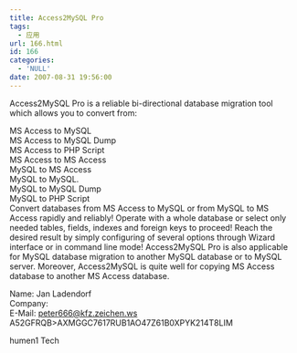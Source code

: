```yaml
---
title: Access2MySQL Pro
tags:
  - 应用
url: 166.html
id: 166
categories:
  - 'NULL'
date: 2007-08-31 19:56:00
---
```


Access2MySQL Pro is a reliable bi-directional database migration tool which allows you to convert from:  
  
MS Access to MySQL  
MS Access to MySQL Dump  
MS Access to PHP Script  
MS Access to MS Access  
MySQL to MS Access  
MySQL to MySQL.  
MySQL to MySQL Dump  
MySQL to PHP Script  
Convert databases from MS Access to MySQL or from MySQL to MS Access rapidly and reliably! Operate with a whole database or select only needed tables, fields, indexes and foreign keys to proceed! Reach the desired result by simply configuring of several options through Wizard interface or in command line mode! Access2MySQL Pro is also applicable for MySQL database migration to another MySQL database or to MySQL server. Moreover, Access2MySQL is quite well for copying MS Access database to another MS Access database.  
  
Name: Jan Ladendorf  
Company:  
E-Mail: [peter666@kfz.zeichen.ws](mailto:peter666@kfz.zeichen.ws)  
A52GFRQB>AXMGGC7617RUB1AO47Z61B0XPYK214T8LIM

humen1 Tech